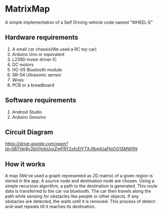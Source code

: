 # MatrixMap
A simple implementation of a Self Driving vehicle code named "WHEEL-E"

## Hardware requirements
1. A small car chassis(We used a RC toy car)
2. Arduino Uno or equivalent
3. L239D motor driver IC
4. DC motors
5. HC-05 Bluetooth module
6. SR-04 Ultrasonic sensor
7. Wires
8. PCB or a breadboard

## Software requirements
1. Android Studio
2. Arduino Genuino

## Circuit Diagram
https://drive.google.com/open?id=0B7Vej6y2bVHobUxxZmFRY2xfcElYTXJfbmlUaFktOG1SMW5N

## How it works
A map (We've used a graph represented as 2D matrix) of a given region is stored in the app. A source node and destination node are chosen. Using a simple recursion algorithm, a path to the destination is generated. This route data is transferred to the car via bluetooth. The car then travels along the path while sensing for obstacles like people or other objects. If any obstacles are detected, the waits until it is removed. This process of detect-and-wait repeats till it reaches its destination.
